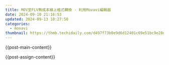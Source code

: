 ```yaml
---
title: MOV至FLV無成本線上格式轉換 - 利用Movavi編輯器
date: 2024-09-10 21:16:53
updated: 2024-09-13 10:27:50
categories:
  - movavi
thumbnail: https://thmb.techidaily.com/d497f73b0e9d6d12401c69e51bc9e28d9e854d9544c785f05ee2bfe996e9dcfe.jpg
---
```


{{post-main-content}}

<ins class="adsbygoogle"
     style="display:block"
     data-ad-format="autorelaxed"
     data-ad-client="ca-pub-7571918770474297"
     data-ad-slot="1223367746"></ins>

{{post-assign-content}}

<ins class="adsbygoogle"
     style="display:block"
     data-ad-client="ca-pub-7571918770474297"
     data-ad-slot="8358498916"
     data-ad-format="auto"
     data-full-width-responsive="true"></ins>
